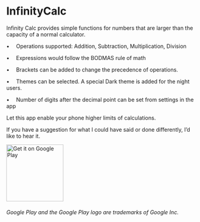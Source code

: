 # InfinityCalc 

Infinity Calc provides simple functions for numbers that are larger than the capacity of a normal calculator.

&#8226;&#8195; Operations supported: Addition, Subtraction, Multiplication, Division

&#8226;&#8195; Expressions would follow the BODMAS rule of math

&#8226;&#8195; Brackets can be added to change the precedence of operations.

&#8226;&#8195; Themes can be selected. A special Dark theme is added for the night users.

&#8226;&#8195; Number of digits after the decimal point can be set from settings in the app

Let this app enable your phone higher limits of calculations.

If you have a suggestion for what I could have said or done differently, I’d like to hear it.

 <a href='https://play.google.com/store/apps/details?id=com.encryptorcode.abhay.infinitycalc&pcampaignid=MKT-Other-global-all-co-prtnr-py-PartBadge-Mar2515-1'><img alt='Get it on Google Play' src='https://play.google.com/intl/en_us/badges/images/generic/en_badge_web_generic.png' height="150px"/></a>

###### Google Play and the Google Play logo are trademarks of Google Inc.
